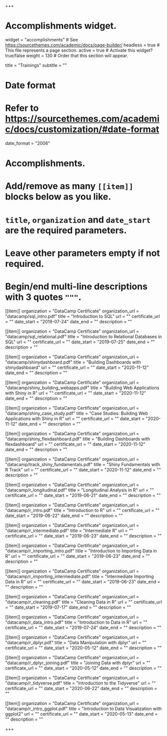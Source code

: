 +++
# Accomplishments widget.
widget = "accomplishments"  # See https://sourcethemes.com/academic/docs/page-builder/
headless = true  # This file represents a page section.
active = true  # Activate this widget? true/false
weight = 130  # Order that this section will appear.

title = "Trainings"
subtitle = ""

# Date format
#   Refer to https://sourcethemes.com/academic/docs/customization/#date-format
date_format = "2006"

# Accomplishments.
#   Add/remove as many `[[item]]` blocks below as you like.
#   `title`, `organization` and `date_start` are the required parameters.
#   Leave other parameters empty if not required.
#   Begin/end multi-line descriptions with 3 quotes `"""`.

[[item]]
  organization = "DataCamp Certificate"
  organization_url = "datacamp/sql_intro.pdf"
  title = "Introduction to SQL"
  url = ""
  certificate_url = ""
  date_start = "2019-07-24"
  date_end = ""
  description = ""

[[item]]
  organization = "DataCamp Certificate"
  organization_url = "datacamp/sql_relational.pdf"
  title = "Introduction to Relational Databases in SQL"
  url = ""
  certificate_url = ""
  date_start = "2019-07-25"
  date_end = ""
  description = ""

 [[item]]
  organization = "DataCamp Certificate"
  organization_url = "datacamp/shinydashboard.pdf"
  title = "Building Dashboards with shinydashboard"
  url = ""
  certificate_url = ""
  date_start = "2020-11-12"
  date_end = ""
  description = ""
  
  


[[item]]
  organization = "DataCamp Certificate"
  organization_url = "datacamp/shiny_building_webapps.pdf"
  title = "Building Web Applications with Shiny in R"
  url = ""
  certificate_url = ""
  date_start = "2020-11-12"
  date_end = ""
  description = ""

[[item]]
  organization = "DataCamp Certificate"
  organization_url = "datacamp/shiny_case_study.pdf"
  title = "Case Studies: Building Web Applications with Shiny in R"
  url = ""
  certificate_url = ""
  date_start = "2020-11-12"
  date_end = ""
  description = ""

[[item]]
  organization = "DataCamp Certificate"
  organization_url = "datacamp/shiny_flexdashboard.pdf"
  title = "Building Dashboards with flexdashboard"
  url = ""
  certificate_url = ""
  date_start = "2020-11-12"
  date_end = ""
  description = ""
  
[[item]]
  organization = "DataCamp Certificate"
  organization_url = "datacamp/track_shiny_fundamentals.pdf"
  title = "Shiny Fundamentals with R Track"
  url = ""
  certificate_url = ""
  date_start = "2020-11-12"
  date_end = ""
  description = ""

 [[item]]
  organization = "DataCamp Certificate"
  organization_url = "datacamp/r_longitudinal.pdf"
  title = "Longitudinal Analysis in R"
  url = ""
  certificate_url = ""
  date_start = "2019-06-21"
  date_end = ""
  description = ""
  
[[item]]
  organization = "DataCamp Certificate"
  organization_url = "datacamp/r_intro.pdf"
  title = "Introduction to R"
  url = ""
  certificate_url = ""
  date_start = "2019-06-22"
  date_end = ""
  description = ""
  
[[item]]
  organization = "DataCamp Certificate"
  organization_url = "datacamp/r_intermediate.pdf"
  title = "Intermediate R"
  url = ""
  certificate_url = ""
  date_start = "2019-06-23"
  date_end = ""
  description = ""
  
[[item]]
  organization = "DataCamp Certificate"
  organization_url = "datacamp/r_importing_intro.pdf"
  title = "Introduction to Importing Data in R"
  url = ""
  certificate_url = ""
  date_start = "2019-06-23"
  date_end = ""
  description = ""
  
 [[item]]
  organization = "DataCamp Certificate"
  organization_url = "datacamp/r_importing_intermediate.pdf"
  title = "Intermediate Importing Data in R"
  url = ""
  certificate_url = ""
  date_start = "2019-06-23"
  date_end = ""
  description = ""
  
 [[item]]
  organization = "DataCamp Certificate"
  organization_url = "datacamp/r_cleaning.pdf"
  title = "Cleaning Data in R"
  url = ""
  certificate_url = ""
  date_start = "2019-07-17"
  date_end = ""
  description = ""
  
[[item]]
  organization = "DataCamp Certificate"
  organization_url = "datacamp/r_data_intro.pdf"
  title = "Introduction to Data in R"
  url = ""
  certificate_url = ""
  date_start = "2019-07-24"
  date_end = ""
  description = ""
  
[[item]]
  organization = "DataCamp Certificate"
  organization_url = "datacamp/r_dplyr.pdf"
  title = "Data Manipulation with dplyr"
  url = ""
  certificate_url = ""
  date_start = "2020-05-12"
  date_end = ""
  description = ""
  
[[item]]
  organization = "DataCamp Certificate"
  organization_url = "datacamp/r_dplyr_joining.pdf"
  title = "Joining Data with dplyr"
  url = ""
  certificate_url = ""
  date_start = "2020-05-12"
  date_end = ""
  description = ""
  
[[item]]
  organization = "DataCamp Certificate"
  organization_url = "datacamp/r_tidyverse.pdf"
  title = "Introduction to the Tidyverse"
  url = ""
  certificate_url = ""
  date_start = "2020-06-22"
  date_end = ""
  description = ""
  
[[item]]
  organization = "DataCamp Certificate"
  organization_url = "datacamp/r_intro_ggplot.pdf"
  title = "Introduction to Data Visualization with ggplot2"
  url = ""
  certificate_url = ""
  date_start = "2020-05-13"
  date_end = ""
  description = ""
  

+++
